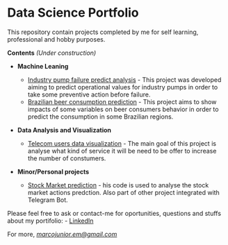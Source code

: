 # Data Science Portfolio
This repository contain projects completed by me for self learning, professional and hobby purposes.

**Contents** *(Under construction)*

  - **Machine Leaning**
      - [Industry pump failure predict analysis](https://github.com/marcojr93/data-science-portifolio/blob/main/Pump_failure_analysis.ipynb) - This project was developed aiming to predict operational values for industry pumps in order to take some preventive action before failure.
      - [Brazilian beer consumption prediction](https://github.com/marcojr93/data-science-portifolio/blob/main/Beer_consumption_Prediction.ipynb) - This project aims to show impacts of some variables on beer consumers behavior in order to predict the consumption in some Brazilian regions. 

 - **Data Analysis and Visualization**
      - [Telecom users data visualization](https://github.com/marcojr93/data-science-portifolio/blob/main/Telecom_users_exploratory_data_analysis.ipynb) - The main goal of this project is analyse what kind of service it will be need to be offer to increase the number of constumers.

- **Minor/Personal projects**
    - [Stock Market prediction](https://github.com/marcojr93/data-science-portifolio/blob/main/Stock_market_prediction_with_prophet.ipynb) - his code is used to analyse the stock market actions predction. Also part of other project integrated with Telegram Bot.


Please feel free to ask or contact-me for oportunities, questions and stuffs about my portifolio: - [LinkedIn](https://www.linkedin.com/in/marco-antonio-lima-j%C3%BAnior-4498719b/)

For more, *marcojunior.em@gmail.com*
